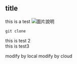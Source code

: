 ## title
this is a test
![圖片說明](https://nextlink-innovext.s3.ap-northeast-1.amazonaws.com/staging/wp-content/uploads/2019/10/1_J8O2xd9ZqxWr2x6EP4MHmg-1024x340.png)

```
git clone
```
this is test 2 <br>
this is test3

modify by local
modify by cloud
